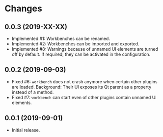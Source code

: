 # Changes

## 0.0.3 (2019-XX-XX)

* Implemented #1: Workbenches can be renamed.
* Implemented #2: Workbenches can be imported and exported.
* Implemented #8: Warnings because of unnamed UI elements are turned off by default. If required, they can be activated in the configuration.

## 0.0.2 (2019-09-03)

* Fixed #6: `workbench` does not crash anymore when certain other plugins are loaded. Background: Their UI exposes its Qt parent as a property instead of a method.
* Fixed #7: `workbench` can start even of other plugins contain unnamed UI elements.

## 0.0.1 (2019-09-01)

* Initial release.

